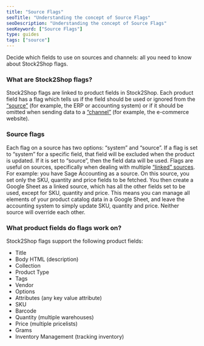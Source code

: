 ```yaml
---
title: "Source Flags"
seoTitle: "Understanding the concept of Source Flags"
seoDescription: "Understanding the concept of Source Flags"
seoKeyword: ["Source Flags"]
type: guides
tags: ["source"]
---
```


Decide which fields to use on sources and channels: all you need to know about Stock2Shop flags.

### What are Stock2Shop flags?
Stock2Shop flags are linked to product fields in Stock2Shop.
Each product field has a flag which tells us if the field should be used or ignored from the [“source”](/help/how-to/sources/) (for example, the ERP or accounting system) or if it should be omitted when sending data to a [“channel”](/help/how-to/channels/) (for example, the e-commerce website).


### Source flags
Each flag on a source has two options: “system” and “source”. If a flag is set to “system” for a specific field, that field will be excluded when the product is updated. If it is set to “source”, then the field data will be used.
Flags are useful on sources, specifically when dealing with multiple [“linked” sources](/help/how-to/sources/linked-sources/).
For example: you have Sage Accounting as a source. On this source, you set only the SKU, quantity and price fields to be fetched. You then create a Google Sheet as a linked source, which has all the other fields set to be used, except for SKU, quantity and price.
This means you can manage all elements of your product catalog data in a Google Sheet, and leave the accounting system to simply update SKU, quantity and price. Neither source will override each other.

### What product fields do flags work on?
Stock2Shop flags support the following product fields:

- Title
- Body HTML (description)
- Collection
- Product Type
- Tags
- Vendor
- Options
- Attributes (any key value attribute)
- SKU
- Barcode
- Quantity (multiple warehouses)
- Price (multiple pricelists)
- Grams
- Inventory Management (tracking inventory)

